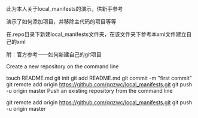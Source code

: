 此为本人关于local_manifests的演示，供新手参考

演示了如何添加项目，并移除主代码的项目等等

在.repo目录下新建local_manifests文件夹，在该文件夹下参考本xml文件建立自己的xml

附：官方参考——如何新建自己的git项目

Create a new repository on the command line

touch README.md
git init
git add README.md
git commit -m "first commit"
git remote add origin https://github.com/qqzwc/local_manifests.git
git push -u origin master
Push an existing repository from the command line

git remote add origin https://github.com/qqzwc/local_manifests.git
git push -u origin master
